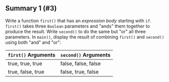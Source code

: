 ## Summary 1 (#3)

Write a function `first()` that has an *expression body* starting with `if`.
`first()` takes three `Boolean` parameters and "ands" them together to produce
the result. Write `second()` to do the same but "or" all three parameters. In
`main()`, display the result of combining `first()` and `second()` using both
"and" and "or":

| `first()` Arguments | `second()` Arguments |
|---------------------|----------------------|
| true, true, true    | false, false, false  |
| true, false, true   | false, true, false   |